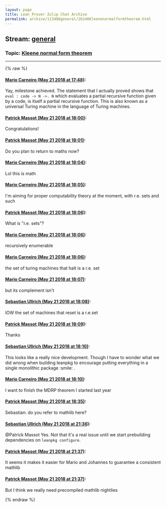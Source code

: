 ```yaml
---
layout: page
title: Lean Prover Zulip Chat Archive 
permalink: archive/113488general/26246Kleenenormalformtheorem.html
---
```


## Stream: [general](index.html)
### Topic: [Kleene normal form theorem](26246Kleenenormalformtheorem.html)

---


{% raw %}
#### [ Mario Carneiro (May 21 2018 at 17:48)](https://leanprover.zulipchat.com/#narrow/stream/113488-general/topic/Kleene%20normal%20form%20theorem/near/126877954):
<p>Yay, milestone achieved. The statement that I actually proved shows that <code>eval : code -&gt; N -&gt;. N</code> which evaluates a partial recursive function given by a code, is itself a partial recursive function. This is also known as a universal Turing machine in the language of Turing machines.</p>

#### [ Patrick Massot (May 21 2018 at 18:00)](https://leanprover.zulipchat.com/#narrow/stream/113488-general/topic/Kleene%20normal%20form%20theorem/near/126878601):
<p>Congratulations!</p>

#### [ Patrick Massot (May 21 2018 at 18:01)](https://leanprover.zulipchat.com/#narrow/stream/113488-general/topic/Kleene%20normal%20form%20theorem/near/126878604):
<p>Do you plan to return to maths now?</p>

#### [ Mario Carneiro (May 21 2018 at 18:04)](https://leanprover.zulipchat.com/#narrow/stream/113488-general/topic/Kleene%20normal%20form%20theorem/near/126878738):
<p>Lol this is math</p>

#### [ Mario Carneiro (May 21 2018 at 18:05)](https://leanprover.zulipchat.com/#narrow/stream/113488-general/topic/Kleene%20normal%20form%20theorem/near/126878775):
<p>I'm aiming for proper computability theory at the moment, with r.e. sets and such</p>

#### [ Patrick Massot (May 21 2018 at 18:06)](https://leanprover.zulipchat.com/#narrow/stream/113488-general/topic/Kleene%20normal%20form%20theorem/near/126878826):
<p>What is "r.e. sets"?</p>

#### [ Mario Carneiro (May 21 2018 at 18:06)](https://leanprover.zulipchat.com/#narrow/stream/113488-general/topic/Kleene%20normal%20form%20theorem/near/126878833):
<p>recursively enumerable</p>

#### [ Mario Carneiro (May 21 2018 at 18:06)](https://leanprover.zulipchat.com/#narrow/stream/113488-general/topic/Kleene%20normal%20form%20theorem/near/126878851):
<p>the set of turing machines that halt is a r.e. set</p>

#### [ Mario Carneiro (May 21 2018 at 18:07)](https://leanprover.zulipchat.com/#narrow/stream/113488-general/topic/Kleene%20normal%20form%20theorem/near/126878866):
<p>but its complement isn't</p>

#### [ Sebastian Ullrich (May 21 2018 at 18:08)](https://leanprover.zulipchat.com/#narrow/stream/113488-general/topic/Kleene%20normal%20form%20theorem/near/126878932):
<p>IOW the set of machines that reset is a r.e.set</p>

#### [ Patrick Massot (May 21 2018 at 18:09)](https://leanprover.zulipchat.com/#narrow/stream/113488-general/topic/Kleene%20normal%20form%20theorem/near/126878969):
<p>Thanks</p>

#### [ Sebastian Ullrich (May 21 2018 at 18:10)](https://leanprover.zulipchat.com/#narrow/stream/113488-general/topic/Kleene%20normal%20form%20theorem/near/126879054):
<p>This looks like a really nice development. Though I have to wonder what we did wrong when building leanpkg to encourage putting everything in a single monolithic package <span class="emoji emoji-1f604" title="smile">:smile:</span> .</p>

#### [ Mario Carneiro (May 21 2018 at 18:10)](https://leanprover.zulipchat.com/#narrow/stream/113488-general/topic/Kleene%20normal%20form%20theorem/near/126879058):
<p>I want to finish the MDRP theorem I started last year</p>

#### [ Patrick Massot (May 21 2018 at 18:35)](https://leanprover.zulipchat.com/#narrow/stream/113488-general/topic/Kleene%20normal%20form%20theorem/near/126880128):
<p>Sebastian: do you refer to mathlib here?</p>

#### [ Sebastian Ullrich (May 21 2018 at 21:36)](https://leanprover.zulipchat.com/#narrow/stream/113488-general/topic/Kleene%20normal%20form%20theorem/near/126888386):
<p><span class="user-mention" data-user-id="110031">@Patrick Massot</span> Yes. Not that it's a real issue until we start prebuilding dependencies on <code>leanpkg configure</code>.</p>

#### [ Patrick Massot (May 21 2018 at 21:37)](https://leanprover.zulipchat.com/#narrow/stream/113488-general/topic/Kleene%20normal%20form%20theorem/near/126888402):
<p>It seems it makes it easier for Mario and Johannes to guarantee a consistent mathlib</p>

#### [ Patrick Massot (May 21 2018 at 21:37)](https://leanprover.zulipchat.com/#narrow/stream/113488-general/topic/Kleene%20normal%20form%20theorem/near/126888415):
<p>But I think we really need precompiled mathlib nightlies</p>


{% endraw %}
